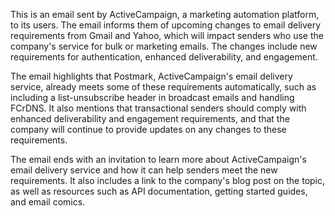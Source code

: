 
This is an email sent by ActiveCampaign, a marketing automation platform, to its users. The email informs them of upcoming changes to email delivery requirements from Gmail and Yahoo, which will impact senders who use the company's service for bulk or marketing emails. The changes include new requirements for authentication, enhanced deliverability, and engagement.

The email highlights that Postmark, ActiveCampaign's email delivery service, already meets some of these requirements automatically, such as including a list-unsubscribe header in broadcast emails and handling FCrDNS. It also mentions that transactional senders should comply with enhanced deliverability and engagement requirements, and that the company will continue to provide updates on any changes to these requirements.

The email ends with an invitation to learn more about ActiveCampaign's email delivery service and how it can help senders meet the new requirements. It also includes a link to the company's blog post on the topic, as well as resources such as API documentation, getting started guides, and email comics.